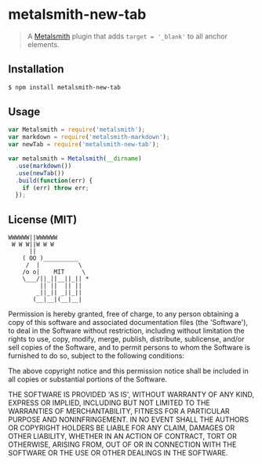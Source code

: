 # metalsmith-new-tab

> A [Metalsmith](http://www.metalsmith.io) plugin that adds `target = '_blank'` to all anchor elements.

## Installation

```bash
$ npm install metalsmith-new-tab
```

## Usage

```javascript
var Metalsmith = require('metalsmith');
var markdown = require('metalsmith-markdown');
var newTab = require('metalsmith-new-tab');

var metalsmith = Metalsmith(__dirname)
  .use(markdown())
  .use(newTab())
  .build(function(err) {
    if (err) throw err;
  });
```

## License (MIT)

```
WWWWWW||WWWWWW
 W W W||W W W
      ||
    ( OO )__________
     /  |           \
    /o o|    MIT     \
    \___/||_||__||_|| *
         || ||  || ||
        _||_|| _||_||
       (__|__|(__|__|
```

Permission is hereby granted, free of charge, to any person obtaining a copy of this software and associated documentation files (the 'Software'), to deal in the Software without restriction, including without limitation the rights to use, copy, modify, merge, publish, distribute, sublicense, and/or sell copies of the Software, and to permit persons to whom the Software is furnished to do so, subject to the following conditions:

The above copyright notice and this permission notice shall be included in all copies or substantial portions of the Software.

THE SOFTWARE IS PROVIDED 'AS IS', WITHOUT WARRANTY OF ANY KIND, EXPRESS OR IMPLIED, INCLUDING BUT NOT LIMITED TO THE WARRANTIES OF MERCHANTABILITY, FITNESS FOR A PARTICULAR PURPOSE AND NONINFRINGEMENT. IN NO EVENT SHALL THE AUTHORS OR COPYRIGHT HOLDERS BE LIABLE FOR ANY CLAIM, DAMAGES OR OTHER LIABILITY, WHETHER IN AN ACTION OF CONTRACT, TORT OR OTHERWISE, ARISING FROM, OUT OF OR IN CONNECTION WITH THE SOFTWARE OR THE USE OR OTHER DEALINGS IN THE SOFTWARE.


